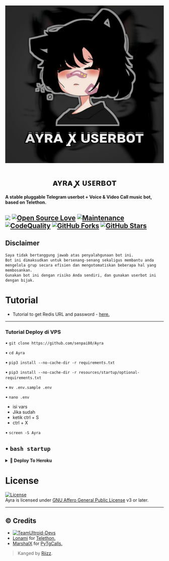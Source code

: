 <p align="center">
  <img src="./resources/extras/logo.jpg" alt="Ayra Logo">
</p>
<h1 align="center">
  <b>ᴀʏʀᴀ ꭙ ᴜꜱᴇʀʙᴏᴛ​</b>
</h1>

<b>A stable pluggable Telegram userbot + Voice & Video Call music bot, based on Telethon.</b>

<a href="https://github.com/senpai80/Ayra/commits"> <img src="https://img.shields.io/github/last-commit/senpai80/Ayra?color=red&logo=github&logoColor=blue&style=for-the-badge" /></a>
[![Open Source Love](https://badges.frapsoft.com/os/v2/open-source.png?v=103)](https://github.com/senpai80/Ayra)
[![Maintenance](https://img.shields.io/badge/Maintained%3F-Yes-blue)](https://GitHub.com/senpai80/Ayra/graphs/commit-activity)
[![CodeQuality](https://img.shields.io/codacy/grade/a723cb464d5a4d25be3152b5d71de82d?color=blue&logo=codacy)](https://app.codacy.com/gh/senpai80/Ayra/dashboard)
[![GitHub Forks](https://img.shields.io/github/forks/senpai80/Ayra?&logo=github)](https://github.com/senpai80/Ayra/fork)
[![GitHub Stars](https://img.shields.io/github/stars/senpai80/Ayra?&logo=github)](https://github.com/senpai80/Ayra/stargazers)
----

## Disclaimer

```
Saya tidak bertanggung jawab atas penyalahgunaan bot ini.
Bot ini dimaksudkan untuk bersenang-senang sekaligus membantu anda
mengelola grup secara efisien dan mengotomatiskan beberapa hal yang membosankan.
Gunakan bot ini dengan risiko Anda sendiri, dan gunakan userbot ini dengan bijak.
```

# Tutorial 
- Tutorial to get Redis URL and password - [here.](./resources/extras/redistut.md)
---

### Tutorial Deploy di VPS


 • `git clone https://github.com/senpai80/Ayra`

 • `cd Ayra`

 • `pip3 install --no-cache-dir -r requirements.txt`
 
 • `pip3 install --no-cache-dir -r resources/startup/optional-requirements.txt`

 • `mv .env.sample .env`

 • `nano .env`
  - isi vars
  - Jika sudah 
  - ketik ctrl + S
  - ctrl + X

 • `screen -S Ayra`

 • `bash startup`
---

<details>
<summary><b>🔗 Deploy To Heroku</b></summary>
<br>

<p><a href="https://heroku.com/deploy?template=https://github.com/senpai80/Ayra"><img src="https://img.shields.io/badge/BUAT DI-HEROKU-aqua?style=plastic&logo=heroku&logoColor=gold"width="300" /></a></p>

</details>

# License
[![License](https://www.gnu.org/graphics/agplv3-155x51.png)](LICENSE)   
Ayra is licensed under [GNU Affero General Public License](https://www.gnu.org/licenses/agpl-3.0.en.html) v3 or later.

---

## © Credits
* [![TeamUltroid-Devs](https://img.shields.io/static/v1?label=Teamultroid&message=devs&color=critical)](https://t.me/UltroidDevs)
* [Lonami](https://github.com/LonamiWebs/) for [Telethon.](https://github.com/LonamiWebs/Telethon)
* [MarshalX](https://github.com/MarshalX) for [PyTgCalls.](https://github.com/MarshalX/tgcalls)

> Kanged by [Riizz](https://t.me/Riizzvbss).    
